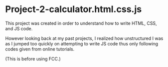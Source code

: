 # Project-2-calculator.html.css.js

This project was created in order to understand how to write HTML, CSS, and JS code. 

However looking back at my past projects, I realized how unstructured I was as I jumped too quickly on attempting to write JS code thus only following 
codes given from online tutorials. 

(This is before using FCC.)
